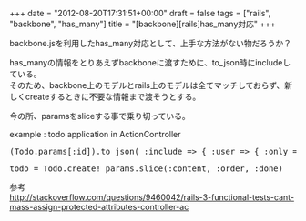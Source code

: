 +++
date = "2012-08-20T17:31:51+00:00"
draft = false
tags = ["rails", "backbone", "has_many"]
title = "[backbone][rails]has_many対応"
+++
<p>backbone.jsを利用したhas_many対応として、上手な方法がない物だろうか？</p>&#13;
<p>has_manyの情報をとりあえずbackboneに渡すために、to_json時にincludeしている。<br />そのため、backbone上のモデルとrails上のモデルは全てマッチしておらず、新しくcreateするときに不要な情報まで渡そうとする。</p>&#13;
<p>今の所、paramsをsliceする事で乗り切っている。</p>&#13;
&#13;
<p>example : todo application in ActionController</p>&#13;
<pre>(Todo.params[:id]).to_json( :include =&gt; { :user =&gt; { :only =&gt; :name}}).html_safe&#13;
</pre>&#13;
<pre>todo = Todo.create! params.slice(:content, :order, :done)&#13;
</pre>&#13;
&#13;
<p>参考<br /><a href="http://stackoverflow.com/questions/9460042/rails-3-functional-tests-cant-mass-assign-protected-attributes-controller-ac">http://stackoverflow.com/questions/9460042/rails-3-functional-tests-cant-mass-assign-protected-attributes-controller-ac</a></p> 